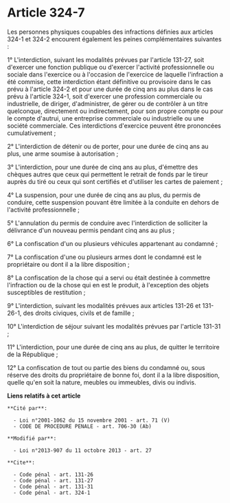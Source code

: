 # Article 324-7

Les personnes physiques coupables des infractions définies aux articles 324-1 et 324-2 encourent également les peines
complémentaires suivantes : 

1° L'interdiction, suivant les modalités prévues par l'article 131-27, soit d'exercer une fonction publique ou d'exercer
l'activité professionnelle ou sociale dans l'exercice ou à l'occasion de l'exercice de laquelle l'infraction a été commise,
cette interdiction étant définitive ou provisoire dans le cas prévu à l'article 324-2 et pour une durée de cinq ans au plus
dans le cas prévu à l'article 324-1, soit d'exercer une profession commerciale ou industrielle, de diriger, d'administrer, de
gérer ou de contrôler à un titre quelconque, directement ou indirectement, pour son propre compte ou pour le compte d'autrui,
une entreprise commerciale ou industrielle ou une société commerciale. Ces interdictions d'exercice peuvent être prononcées
cumulativement ; 

2° L'interdiction de détenir ou de porter, pour une durée de cinq ans au plus, une arme soumise à autorisation ; 

3° L'interdiction, pour une durée de cinq ans au plus, d'émettre des chèques autres que ceux qui permettent le retrait de
fonds par le tireur auprès du tiré ou ceux qui sont certifiés et d'utiliser les cartes de paiement ; 

4° La suspension, pour une durée de cinq ans au plus, du permis de conduire, cette suspension pouvant être limitée à la
conduite en dehors de l'activité professionnelle ; 

5° L'annulation du permis de conduire avec l'interdiction de solliciter la délivrance d'un nouveau permis pendant cinq ans au
plus ; 

6° La confiscation d'un ou plusieurs véhicules appartenant au condamné ; 

7° La confiscation d'une ou plusieurs armes dont le condamné est le propriétaire ou dont il a la libre disposition ; 

8° La confiscation de la chose qui a servi ou était destinée à commettre l'infraction ou de la chose qui en est le produit, à
l'exception des objets susceptibles de restitution ; 

9° L'interdiction, suivant les modalités prévues aux articles 131-26 et 131-26-1, des droits civiques, civils et de
famille ; 

10° L'interdiction de séjour suivant les modalités prévues par l'article 131-31 ; 

11° L'interdiction, pour une durée de cinq ans au plus, de quitter le territoire de la République ; 

12° La confiscation de tout ou partie des biens du condamné ou, sous réserve des droits du propriétaire de bonne foi, dont il
a la libre disposition, quelle qu'en soit la nature, meubles ou immeubles, divis ou indivis.

**Liens relatifs à cet article**

	**Cité par**:

	  - Loi n°2001-1062 du 15 novembre 2001 - art. 71 (V)
	  - CODE DE PROCEDURE PENALE - art. 706-30 (Ab)

	**Modifié par**:

	  - Loi n°2013-907 du 11 octobre 2013 - art. 27

	**Cite**:

	  - Code pénal - art. 131-26
	  - Code pénal - art. 131-27
	  - Code pénal - art. 131-31
	  - Code pénal - art. 324-1
